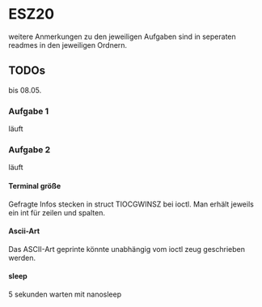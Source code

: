 # ESZ20

weitere Anmerkungen zu den jeweiligen Aufgaben sind in seperaten readmes in den jeweiligen Ordnern.

## TODOs
bis 08.05.

### Aufgabe 1 
läuft
### Aufgabe 2 
läuft
#### Terminal größe
Gefragte Infos stecken in struct TIOCGWINSZ bei ioctl. 
Man erhält jeweils ein int für zeilen und spalten.
#### Ascii-Art
Das ASCII-Art geprinte könnte unabhängig vom ioctl zeug geschrieben werden.
#### sleep
5 sekunden warten mit nanosleep
